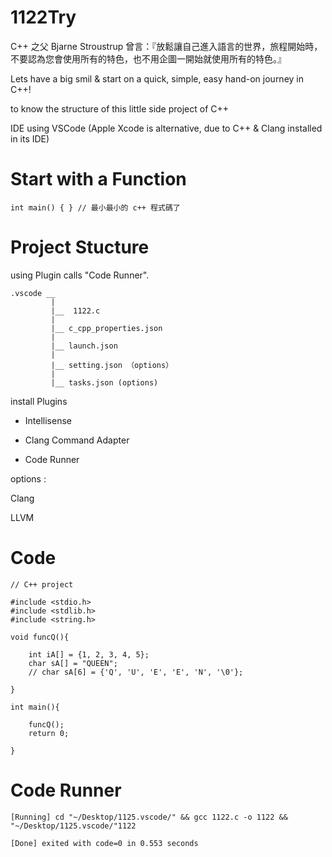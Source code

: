 # 1122Try

C++ 之父 Bjarne Stroustrup 曾言：『放鬆讓自己進入語言的世界，旅程開始時，不要認為您會使用所有的特色，也不用企圖一開始就使用所有的特色。』

Lets have a big smil & start on a quick, simple, easy hand-on journey in C++!

to know the structure of this little side project of C++

IDE using VSCode (Apple Xcode is alternative, due to C++ & Clang installed in its IDE)

# Start with a Function

    int main() { } // 最小最小的 c++ 程式碼了

# Project Stucture 

using Plugin calls "Code Runner".

    .vscode __
             |
             |__  1122.c
             |
             |__ c_cpp_properties.json
             |
             |__ launch.json
             |
             |__ setting.json （options）
             |
             |__ tasks.json (options)
             
install Plugins

* Intellisense

* Clang Command Adapter

* Code Runner

options : 

Clang

LLVM

# Code

    // C++ project

    #include <stdio.h>
    #include <stdlib.h>
    #include <string.h>

    void funcQ(){

        int iA[] = {1, 2, 3, 4, 5};
        char sA[] = "QUEEN";
        // char sA[6] = {'Q', 'U', 'E', 'E', 'N', '\0'};

    }

    int main(){
    
        funcQ();
        return 0;
        
    }

# Code Runner

    [Running] cd "~/Desktop/1125.vscode/" && gcc 1122.c -o 1122 && "~/Desktop/1125.vscode/"1122

    [Done] exited with code=0 in 0.553 seconds


